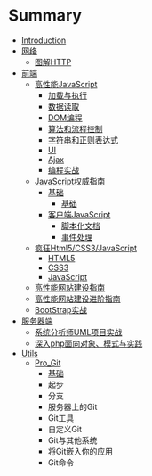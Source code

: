 # Summary

* [Introduction](README.md)
* [网络](wang_luo.md)
   * [图解HTTP](tu_jie_http.md)
* [前端](qian_duan.md)
   * [高性能JavaScript](gao_xing_neng_javascript.md)
       * [加载与执行](jia_zai_yu_zhi_xing.md)
       * [数据读取](shu_ju_du_qu.md)
       * [DOM编程](dombian_cheng.md)
       * [算法和流程控制](suan_fa_he_liu_cheng_kong_zhi.md)
       * [字符串和正则表达式](zi_fu_chuan_he_zheng_ze_biao_da_shi.md)
       * [UI](ui.md)
       * [Ajax](ajax.md)
       * [编程实战](bian_cheng_shi_zhan.md)
   * [JavaScript权威指南](javascriptquan_wei_zhi_nan.md)
       * [基础](ji_chu.md)
           * [基础](ji_chu_.md)
       * [客户端JavaScript](ke_hu_duan_javascript.md)
           * [脚本化文档](jiao_ben_hua_wen_dang.md)
           * [事件处理](shi_jian_chu_li.md)
   * [疯狂Html5/CSS3/JavaScript](feng_kuang_html5__css3__javascript.md)
       * [HTML5](html5.md)
       * [CSS3](css3.md)
       * [JavaScript](javascript.md)
   * [高性能网站建设指南](gao_xing_neng_wang_zhan_jian_she_zhi_nan.md)
   * [高性能网站建设进阶指南](gao_xing_neng_wang_zhan_jian_she_jin_jie_zhi_nan.md)
   * [BootStrap实战](bootstrapshi_zhan.md)
* [服务器端](fu_wu_qi_duan.md)
   * [系统分析师UML项目实战](xi_tong_fen_xi_shi_uml_xiang_mu_shi_zhan.md)
   * [深入php面向对象、模式与实践](shen_ru_php_mian_xiang_dui_xiang_3001_mo_shi_yu_sh.md)
* [Utils](utils.md)
   * [Pro_Git](git.md)
       * [基础](git_ji_chu.md)
       * 起步
       * 分支
       * 服务器上的Git
       * Git工具
       * 自定义Git
       * Git与其他系统
       * 将Git嵌入你的应用
       * Git命令

